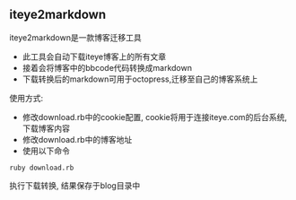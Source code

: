 ## iteye2markdown

iteye2markdown是一款博客迁移工具

* 此工具会自动下载iteye博客上的所有文章
* 接着会将博客中的bbcode代码转换成markdown
* 下载转换后的markdown可用于octopress,迁移至自己的博客系统上

使用方式: 

* 修改download.rb中的cookie配置, cookie将用于连接iteye.com的后台系统, 下载博客内容
* 修改download.rb中的博客地址
* 使用以下命令
```
ruby download.rb
```
执行下载转换, 结果保存于blog目录中



